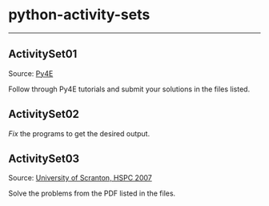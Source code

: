 # python-activity-sets
---

## ActivitySet01
Source: [Py4E](https://py4e.com)

Follow through Py4E tutorials and submit your solutions in the files listed.

## ActivitySet02
*Fix* the programs to get the desired output.

## ActivitySet03
Source: [University of Scranton, HSPC 2007](https://www.cs.scranton.edu/~mccloske/hs_prog_contest/contest_problems/probs_07_head.pdf)

Solve the problems from the PDF listed in the files.
